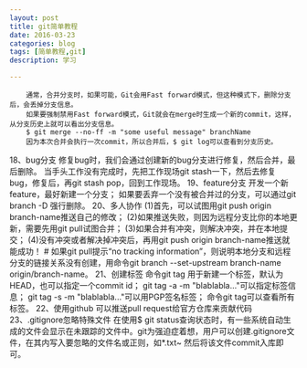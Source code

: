 ```yaml
---
layout: post
title: git简单教程
date: 2016-03-23
categories: blog
tags: [简单教程,git]
description: 学习

---
```

		通常，合并分支时，如果可能，Git会用Fast forward模式，但这种模式下，删除分支后，会丢掉分支信息。
		如果要强制禁用Fast forward模式，Git就会在merge时生成一个新的commit，这样，从分支历史上就可以看出分支信息。
		$ git merge --no-ff -m "some useful message" branchName
		因为本次合并会执行一次commit，所以合并后，$ git log可以查看到分支历史。
18、bug分支
		修复bug时，我们会通过创建新的bug分支进行修复，然后合并，最后删除。
		当手头工作没有完成时，先把工作现场git stash一下，然后去修复bug，修复后，再git stash pop，回到工作现场。
19、feature分支
		开发一个新feature，最好新建一个分支；
		如果要丢弃一个没有被合并过的分支，可以通过git branch -D <name>强行删除。
20、多人协作
    (1)首先，可以试图用git push origin branch-name推送自己的修改；
    (2)如果推送失败，则因为远程分支比你的本地更新，需要先用git pull试图合并；
    (3)如果合并有冲突，则解决冲突，并在本地提交；
    (4)没有冲突或者解决掉冲突后，再用git push origin branch-name推送就能成功！
	# 如果git pull提示“no tracking information”，则说明本地分支和远程分支的链接关系没有创建，用命令git branch --set-upstream branch-name origin/branch-name。
21、创建标签
    命令git tag <name>用于新建一个标签，默认为HEAD，也可以指定一个commit id；
    git tag -a <tagname> -m "blablabla..."可以指定标签信息；
    git tag -s <tagname> -m "blablabla..."可以用PGP签名标签；
    命令git tag可以查看所有标签。
22、使用github
	可以推送pull request给官方仓库来贡献代码
23、.gitignore忽略特殊文件
	在使用$ git status查询状态时，有一些系统自动生成的文件会显示在未跟踪的文件中。git为强迫症着想，用户可以创建.gitignore文件，在其内写入要忽略的文件名或正则，如*.txt~
	然后将该文件commit入库即可。








